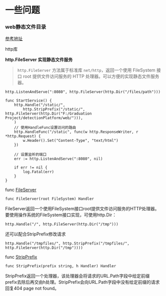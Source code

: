 # 一些问题

### web静态文件目录

[参考地址](https://shockerli.net/post/golang-pkg-http-file-server/)

http库

**http.FileServer 实现静态文件服务**

> `http.FileServer` 方法属于标准库 `net/http`，返回一个使用 FileSystem 接口 root 提供文件访问服务的 HTTP 处理器。可以方便的实现静态文件服务器。

```
http.ListenAndServe(":8080", http.FileServer(http.Dir("/files/path")))		
```

```
func StartService() {
	http.Handle("/static/",
		http.StripPrefix("/static/", http.FileServer(http.Dir("F:/Graduation Project/detectionPlatform/web/"))),
	)
	// 使用HandleFunc设置访问的路由
	http.HandleFunc("/static", func(w http.ResponseWriter, r *http.Request) {
		w.Header().Set("Content-Type", "text/html")
	})

	// 设置监听的端口
	err := http.ListenAndServe(":8080", nil)

	if err != nil {
		log.Fatal(err)
	}
}
```

func [FileServer](https://github.com/golang/go/blob/master/src/net/http/fs.go?name=release#435)

```
func FileServer(root FileSystem) Handler
```

FileServer返回一个使用FileSystem接口root提供文件访问服务的HTTP处理器。要使用操作系统的FileSystem接口实现，可使用http.Dir：

```
http.Handle("/", http.FileServer(http.Dir("/tmp")))
```

还可以配合StripPrefix修改请求

```
http.Handle("/tmpfiles/", http.StripPrefix("/tmpfiles/", http.FileServer(http.Dir("/tmp"))))
```

func [StripPrefix](https://github.com/golang/go/blob/master/src/net/http/server.go?name=release#1260)

```
func StripPrefix(prefix string, h Handler) Handler
```

StripPrefix返回一个处理器，该处理器会将请求的URL.Path字段中给定前缀prefix去除后再交由h处理。StripPrefix会向URL.Path字段中没有给定前缀的请求回复404 page not found。

